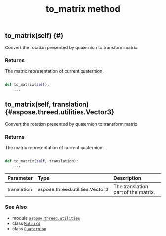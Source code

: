 ﻿---
title: to_matrix method
second_title: Aspose.3D for Python via .NET API References
description: 
type: docs
weight: 140
url: /python-net/aspose.threed.utilities/quaternion/to_matrix/
is_root: false
---

## to_matrix(self) {#}

Convert the rotation presented by quaternion to transform matrix.


### Returns 


The matrix representation of current quaternion.


```python

def to_matrix(self):
    ...
```




## to_matrix(self, translation) {#aspose.threed.utilities.Vector3}

Convert the rotation presented by quaternion to transform matrix.


### Returns 


The matrix representation of current quaternion.


```python

def to_matrix(self, translation):
    ...
```


| Parameter | Type | Description |
| :- | :- | :- |
| translation | aspose.threed.utilities.Vector3 | The translation part of the matrix. |



### See Also
* module [`aspose.threed.utilities`](../../)
* class [`Matrix4`](/3d/python-net/aspose.threed.utilities/matrix4)
* class [`Quaternion`](/3d/python-net/aspose.threed.utilities/quaternion)
